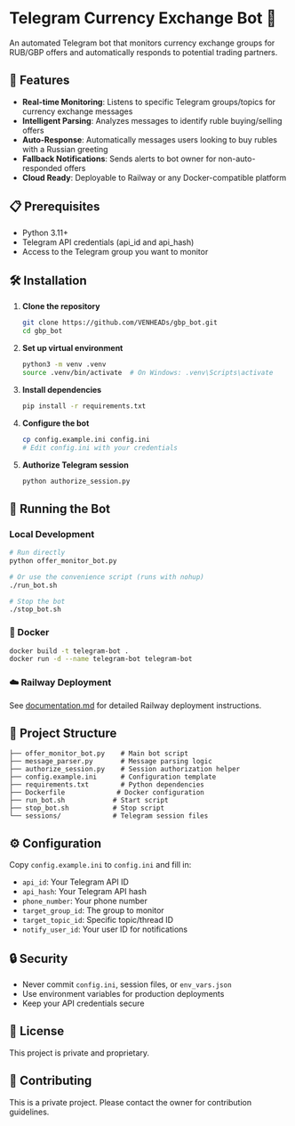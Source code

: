 # Telegram Currency Exchange Bot 💱

An automated Telegram bot that monitors currency exchange groups for RUB/GBP offers and automatically responds to potential trading partners.

## 🚀 Features

- **Real-time Monitoring**: Listens to specific Telegram groups/topics for currency exchange messages
- **Intelligent Parsing**: Analyzes messages to identify ruble buying/selling offers
- **Auto-Response**: Automatically messages users looking to buy rubles with a Russian greeting
- **Fallback Notifications**: Sends alerts to bot owner for non-auto-responded offers
- **Cloud Ready**: Deployable to Railway or any Docker-compatible platform

## 📋 Prerequisites

- Python 3.11+
- Telegram API credentials (api_id and api_hash)
- Access to the Telegram group you want to monitor

## 🛠️ Installation

1. **Clone the repository**
   ```bash
   git clone https://github.com/VENHEADs/gbp_bot.git
   cd gbp_bot
   ```

2. **Set up virtual environment**
   ```bash
   python3 -m venv .venv
   source .venv/bin/activate  # On Windows: .venv\Scripts\activate
   ```

3. **Install dependencies**
   ```bash
   pip install -r requirements.txt
   ```

4. **Configure the bot**
   ```bash
   cp config.example.ini config.ini
   # Edit config.ini with your credentials
   ```

5. **Authorize Telegram session**
   ```bash
   python authorize_session.py
   ```

## 🏃 Running the Bot

### Local Development
```bash
# Run directly
python offer_monitor_bot.py

# Or use the convenience script (runs with nohup)
./run_bot.sh

# Stop the bot
./stop_bot.sh
```

### 🐳 Docker
```bash
docker build -t telegram-bot .
docker run -d --name telegram-bot telegram-bot
```

### ☁️ Railway Deployment
See [documentation.md](documentation.md) for detailed Railway deployment instructions.

## 📁 Project Structure

```
├── offer_monitor_bot.py    # Main bot script
├── message_parser.py       # Message parsing logic
├── authorize_session.py    # Session authorization helper
├── config.example.ini      # Configuration template
├── requirements.txt        # Python dependencies
├── Dockerfile             # Docker configuration
├── run_bot.sh            # Start script
├── stop_bot.sh           # Stop script
└── sessions/             # Telegram session files
```

## ⚙️ Configuration

Copy `config.example.ini` to `config.ini` and fill in:

- `api_id`: Your Telegram API ID
- `api_hash`: Your Telegram API hash
- `phone_number`: Your phone number
- `target_group_id`: The group to monitor
- `target_topic_id`: Specific topic/thread ID
- `notify_user_id`: Your user ID for notifications

## 🔒 Security

- Never commit `config.ini`, session files, or `env_vars.json`
- Use environment variables for production deployments
- Keep your API credentials secure

## 📝 License

This project is private and proprietary.

## 🤝 Contributing

This is a private project. Please contact the owner for contribution guidelines. 